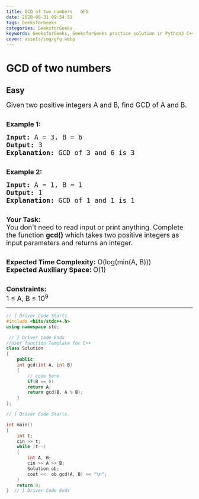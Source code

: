 ```yaml
---
title: GCD of two numbers   GFG
date: 2020-08-31 09:54:52
tags: GeeksforGeeks
categories: GeeksforGeeks
keywords: GeeksforGeeks, GeeksforGeeks practice solution in Python3 C++ Java, GCD of two numbers - GFG solution
cover: assets/img/gfg.webp
---
```



# GCD of two numbers
## Easy
<div class="problem-statement">
                <p></p><p><span style="font-size:18px">Given two positive integers A and B, find GCD of A and B.</span></p>

<p><br>
<span style="font-size:18px"><strong>Example 1:</strong></span></p>

<pre><span style="font-size:18px"><strong>Input:</strong> A = 3, B = 6
<strong>Output:</strong> 3
<strong>Explanation:</strong> GCD of 3 and 6 is 3</span></pre>

<p><br>
<span style="font-size:18px"><strong>Example 2:</strong></span></p>

<pre><span style="font-size:18px"><strong>Input:</strong> A = 1, B = 1
<strong>Output:</strong> 1
<strong>Explanation:</strong> GCD of 1 and 1 is 1</span></pre>

<p><br>
<span style="font-size:18px"><strong>Your Task: &nbsp;</strong><br>
You don't need to read input or print anything. Complete the function <strong>gcd()</strong> which takes two positive integers as input parameters and returns an integer.</span></p>

<p><br>
<span style="font-size:18px"><strong>Expected Time Complexity:</strong> O(log(min(A, B)))<br>
<strong>Expected Auxiliary Space:&nbsp;</strong>O(1) </span></p>

<p><br>
<span style="font-size:18px"><strong>Constraints:</strong><br>
1 ≤ A, B ≤ 10<sup>9</sup></span></p>
 <p></p>
            </div>

---




```cpp
// { Driver Code Starts
#include <bits/stdc++.h>
using namespace std;

 // } Driver Code Ends
//User function Template for C++
class Solution
{
	public:
    int gcd(int A, int B) 
	{ 
	    // code here
	    if(B == 0)
	    return A;
	    return gcd(B, A % B);
	} 
};

// { Driver Code Starts.

int main() 
{
   	int t;
    cin >> t;
    while (t--)
    {
        int A, B;
        cin >> A >> B;
        Solution ob;
       	cout <<  ob.gcd(A, B) << "\n";
    }
    return 0;
}  // } Driver Code Ends
```

